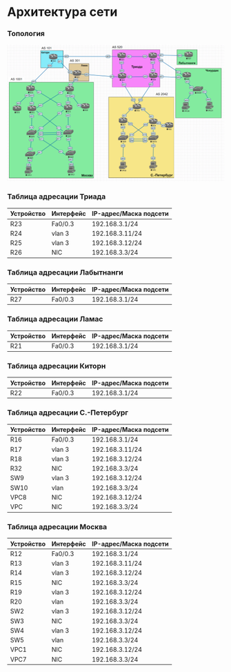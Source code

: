 # Архитектура сети

### Топология
![](https://github.com/devops-user/otus/blob/main/homeworks_prof/homework_11/images/topo.png)

### Таблица адресации Триада
| Устройство | Интерфейс | IP-адрес/Маска подсети |
--- | --- | --- |
| R23 | Fa0/0.3 | 192.168.3.1/24 |
| R24 | vlan 3 | 192.168.3.11/24 |
| R25 | vlan 3 | 192.168.3.12/24 |
| R26 | NIC | 192.168.3.3/24 |

### Таблица адресации Лабытнанги
| Устройство | Интерфейс | IP-адрес/Маска подсети |
--- | --- | --- |
| R27 | Fa0/0.3 | 192.168.3.1/24 |

### Таблица адресации Ламас
| Устройство | Интерфейс | IP-адрес/Маска подсети |
--- | --- | --- |
| R21 | Fa0/0.3 | 192.168.3.1/24 |

### Таблица адресации Киторн
| Устройство | Интерфейс | IP-адрес/Маска подсети |
--- | --- | --- |
| R22 | Fa0/0.3 | 192.168.3.1/24 |

### Таблица адресации С.-Петербург
| Устройство | Интерфейс | IP-адрес/Маска подсети |
--- | --- | --- |
| R16 | Fa0/0.3 | 192.168.3.1/24 |
| R17 | vlan 3 | 192.168.3.11/24 |
| R18 | vlan 3 | 192.168.3.12/24 |
| R32 | NIC | 192.168.3.3/24 |
| SW9 | vlan 3 | 192.168.3.12/24 |
| SW10 | vlan | 192.168.3.3/24 |
| VPC8 | NIC | 192.168.3.12/24 |
| VPC | NIC | 192.168.3.3/24 |

### Таблица адресации Москва
| Устройство | Интерфейс | IP-адрес/Маска подсети |
--- | --- | --- |
| R12 | Fa0/0.3 | 192.168.3.1/24 |
| R13 | vlan 3 | 192.168.3.11/24 |
| R14 | vlan 3 | 192.168.3.12/24 |
| R15 | NIC | 192.168.3.3/24 |
| R19 | vlan 3 | 192.168.3.12/24 |
| R20 | vlan | 192.168.3.3/24 |
| SW2 | vlan 3 | 192.168.3.12/24 |
| SW3 | NIC | 192.168.3.3/24 |
| SW4 | vlan 3 | 192.168.3.12/24 |
| SW5 | vlan | 192.168.3.3/24 |
| VPC1 | NIC | 192.168.3.12/24 |
| VPC7 | NIC | 192.168.3.3/24 |
